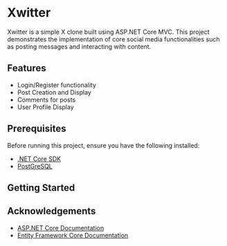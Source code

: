 # Xwitter

Xwitter is a simple X clone built using ASP.NET Core MVC. This project demonstrates the implementation of core social media functionalities such as posting messages and interacting with content.

## Features
- Login/Register functionality
- Post Creation and Display
- Comments for posts
- User Profile Display

## Prerequisites

Before running this project, ensure you have the following installed:

- [.NET Core SDK](https://dotnet.microsoft.com/download)
- [PostGreSQL](https://www.postgresql.org/) 

## Getting Started

## Acknowledgements

- [ASP.NET Core Documentation](https://docs.microsoft.com/en-us/aspnet/core/)
- [Entity Framework Core Documentation](https://docs.microsoft.com/en-us/ef/core/)
